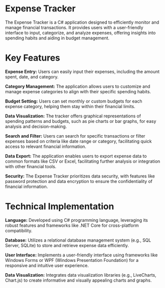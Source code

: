# Expense Tracker

The Expense Tracker is a C# application designed to efficiently monitor and manage financial transactions. It 
provides users with a user-friendly interface to input, categorize, and analyze expenses, offering insights into 
spending habits and aiding in budget management.

# Key Features

**Expense Entry:** Users can easily input their expenses, including the amount spent, date, and category.

**Category Management:** The application allows users to customize and manage expense categories to align with their 
specific spending habits.

**Budget Setting:** Users can set monthly or custom budgets for each expense category, helping them stay within their
financial limits.

**Data Visualization:** The tracker offers graphical representations of spending patterns and budgets, such as pie charts
or bar graphs, for easy analysis and decision-making.

**Search and Filter:** Users can search for specific transactions or filter expenses based on criteria like date range or
category, facilitating quick access to relevant financial information.

**Data Export:** The application enables users to export expense data to common formats like CSV or Excel, facilitating 
further analysis or integration with other financial tools.

**Security:** The Expense Tracker prioritizes data security, with features like password protection and data encryption 
to ensure the confidentiality of financial information.

# Technical Implementation

**Language:** Developed using C# programming language, leveraging its robust features and frameworks like .NET Core for 
cross-platform compatibility.

**Database:** Utilizes a relational database management system (e.g., SQL Server, SQLite) to store and retrieve expense
data efficiently.

**User Interface:** Implements a user-friendly interface using frameworks like Windows Forms or WPF 
(Windows Presentation Foundation) for a responsive and intuitive user experience.

**Data Visualization:** Integrates data visualization libraries (e.g., LiveCharts, Chart.js) to create informative
and visually appealing charts and graphs.
